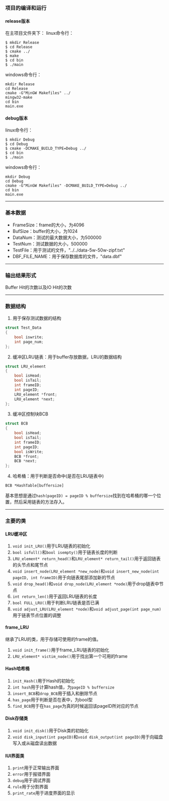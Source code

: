 ### 项目的编译和运行
#### release版本
在主项目文件夹下：
linux命令行：
```shell
$ mkdir Release
$ cd Release
$ cmake ../
$ make
$ cd bin
$ ./main
```
windows命令行：
```shell
mkdir Release
cd Release
cmake -G"MinGW Makefiles" ../
mingw32-make
cd bin
main.exe
```
#### debug版本
linux命令行：
```shell
$ mkdir Debug
$ cd Debug
$ cmake -DCMAKE_BUILD_TYPE=Debug ../
$ cd bin
$ ./main
```

windows命令行：
```shell
mkdir Debug
cd Debug
cmake -G"MinGW Makefiles" -DCMAKE_BUILD_TYPE=Debug ../
cd bin
main.exe
```

---
### 基本数据

- FrameSize：frame的大小，为4096
- BufSize：buffer的大小，为1024
- DataNum：测试的最大数据大小，为500000
- TestNum：测试数据的大小，500000
- TestFile：用于测试的文件，"../../data-5w-50w-zipf.txt" 
- DBF_FILE_NAME：用于保存数据库的文件，"data.dbf"

---
### 输出结果形式

Buffer Hit的次数以及IO Hit的次数

---
### 数据结构
1. 用于保存测试数据的结构
```c
struct Test_Data
{
    bool iswrite;
    int page_num;
};
```

2. 缓冲区LRU链表：用于buffer存放数据，LRU的数据结构
```c
struct LRU_element
{
    bool isHead;
    bool isTail;
    int frameID;
    int pageID;
    LRU_element *front;
    LRU_element *next;     
};
```

3. 缓冲区控制块BCB
```c
struct BCB
{
    bool isHead;
    bool isTail;
    int frameID;
    int pageID;
    bool isWrite;
    BCB *front;
    BCB *next;
};
```
4. 哈希桶：用于判断是否命中(是否在LRU链表中)

`BCB *HashTable[buffersize]`

基本思想是通过`hash(pageID) = pageID % buffersize`找到在哈希桶的哪一个位置，然后采用链表的方法存入。


---
### 主要的类
#### LRU缓冲区

1. `void init_LRU()`用于LRU链表的初始化
2. `bool isfull()`和`bool isempty()`用于链表长度的判断
3. `LRU_element* return_head()`和`LRU_element* return_tail()`用于返回链表的头节点和尾节点
4. `void insert_node(LRU_element *new_node)`和`void insert_new_node(int pageID, int frameID)`用于向链表尾部添加新的节点
5. `void drop_head()`和`void drop_node(LRU_element *node)`用于drop链表中节点
6. `int return_len()`用于返回LRU链表的长度
7. `bool FULL_LRU()`用于判断LRU链表是否已满
8. `void adjust_LRU(LRU_element *node)`和`void adjust_page(int page_num)`用于链表节点位置的调整

#### frame_LRU

继承了LRU的类，用于存储可使用的frame的值。

1. `void init_frame()`用于frame_LRU链表的初始化
2. `LRU_element* victim_node()`用于找出第一个可用的frame

#### Hash哈希桶

1. `init_Hash()`用于Hash的初始化
2. `int hash`用于计算hash值，为`pageID % buffersize`
3. `insert_BCB`和`drop_BCB`用于插入和删除节点
4. `has_page`用于判断是否在表中，为bool型
5. `find_BCB`用于在`has_page`为真的时候返回该pageID所对应的节点

#### Disk存储类
1. `void init_disk()`用于Disk类的初始化
2. `void disk_input(int pageID)`和`void disk_output(int pageID)`用于向磁盘写入或从磁盘读出数据

#### IUI界面类
1. `print`用于正常输出界面
2. `error`用于报错界面
3. `debug`用于调试界面
4. `rule`用于分割界面
5. `print_rate`用于进度界面的显示
